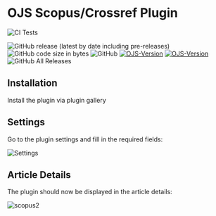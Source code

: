 # OJS Scopus/Crossref Plugin
![CI Tests](https://github.com/RBoelter/citations/workflows/CI%20Tests/badge.svg?branch=master)

![GitHub release (latest by date including pre-releases)](https://img.shields.io/github/v/release/RBoelter/citations?include_prereleases&label=latest%20release)
![GitHub code size in bytes](https://img.shields.io/github/languages/code-size/RBoelter/citations)
![GitHub](https://img.shields.io/github/license/RBoelter/citations)
[![OJS-Version](https://img.shields.io/badge/pkp--ojs-3.2.x-brightgreen)](https://github.com/pkp/ojs/tree/master)
[![OJS-Version](https://img.shields.io/badge/pkp--ojs-3.3.x-brightgreen)](https://github.com/pkp/ojs/tree/master)
![GitHub All Releases](https://img.shields.io/github/downloads/RBoelter/citations/total)

## Installation
Install the plugin via plugin gallery

## Settings
Go to the plugin settings and fill in the required fields:

![Settings](https://user-images.githubusercontent.com/7657717/78779317-0a6d8f00-799d-11ea-8ba3-25ea1c62176d.jpg "Settings")

## Article Details
The plugin should now be displayed in the article details:

![scopus2](https://user-images.githubusercontent.com/7657717/78779793-d9418e80-799d-11ea-8e04-6429a26d0286.jpg)
